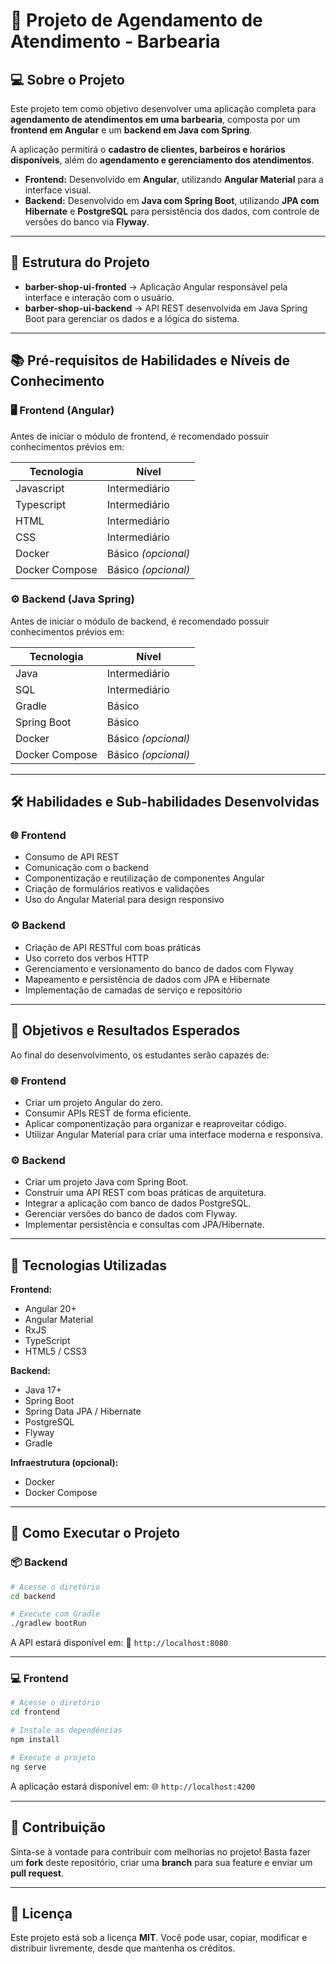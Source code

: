 # 💈 Projeto de Agendamento de Atendimento - Barbearia

## 💻 Sobre o Projeto

Este projeto tem como objetivo desenvolver uma aplicação completa para **agendamento de atendimentos em uma barbearia**, composta por um **frontend em Angular** e um **backend em Java com Spring**.

A aplicação permitirá o **cadastro de clientes, barbeiros e horários disponíveis**, além do **agendamento e gerenciamento dos atendimentos**.

* **Frontend:** Desenvolvido em **Angular**, utilizando **Angular Material** para a interface visual.
* **Backend:** Desenvolvido em **Java com Spring Boot**, utilizando **JPA com Hibernate** e **PostgreSQL** para persistência dos dados, com controle de versões do banco via **Flyway**.

---

## 🧱 Estrutura do Projeto

* **barber-shop-ui-fronted** → Aplicação Angular responsável pela interface e interação com o usuário.
* **barber-shop-ui-backend** → API REST desenvolvida em Java Spring Boot para gerenciar os dados e a lógica do sistema.

---

## 📚 Pré-requisitos de Habilidades e Níveis de Conhecimento

### 🖥️ Frontend (Angular)

Antes de iniciar o módulo de frontend, é recomendado possuir conhecimentos prévios em:

| Tecnologia     | Nível               |
| -------------- | ------------------- |
| Javascript     | Intermediário       |
| Typescript     | Intermediário       |
| HTML           | Intermediário       |
| CSS            | Intermediário       |
| Docker         | Básico *(opcional)* |
| Docker Compose | Básico *(opcional)* |

### ⚙️ Backend (Java Spring)

Antes de iniciar o módulo de backend, é recomendado possuir conhecimentos prévios em:

| Tecnologia     | Nível               |
| -------------- | ------------------- |
| Java           | Intermediário       |
| SQL            | Intermediário       |
| Gradle         | Básico              |
| Spring Boot    | Básico              |
| Docker         | Básico *(opcional)* |
| Docker Compose | Básico *(opcional)* |

---

## 🛠️ Habilidades e Sub-habilidades Desenvolvidas

### 🌐 Frontend

* Consumo de API REST
* Comunicação com o backend
* Componentização e reutilização de componentes Angular
* Criação de formulários reativos e validações
* Uso do Angular Material para design responsivo

### ⚙️ Backend

* Criação de API RESTful com boas práticas
* Uso correto dos verbos HTTP
* Gerenciamento e versionamento do banco de dados com Flyway
* Mapeamento e persistência de dados com JPA e Hibernate
* Implementação de camadas de serviço e repositório

---

## 🎯 Objetivos e Resultados Esperados

Ao final do desenvolvimento, os estudantes serão capazes de:

### 🌐 Frontend

* Criar um projeto Angular do zero.
* Consumir APIs REST de forma eficiente.
* Aplicar componentização para organizar e reaproveitar código.
* Utilizar Angular Material para criar uma interface moderna e responsiva.

### ⚙️ Backend

* Criar um projeto Java com Spring Boot.
* Construir uma API REST com boas práticas de arquitetura.
* Integrar a aplicação com banco de dados PostgreSQL.
* Gerenciar versões do banco de dados com Flyway.
* Implementar persistência e consultas com JPA/Hibernate.

---

## 🧩 Tecnologias Utilizadas

**Frontend:**

* Angular 20+
* Angular Material
* RxJS
* TypeScript
* HTML5 / CSS3

**Backend:**

* Java 17+
* Spring Boot
* Spring Data JPA / Hibernate
* PostgreSQL
* Flyway
* Gradle

**Infraestrutura (opcional):**

* Docker
* Docker Compose

---

## 🚀 Como Executar o Projeto

### 📦 Backend

```bash
# Acesse o diretório
cd backend

# Execute com Gradle
./gradlew bootRun
```

A API estará disponível em:
📍 `http://localhost:8080`

---

### 💻 Frontend

```bash
# Acesse o diretório
cd frontend

# Instale as dependências
npm install

# Execute o projeto
ng serve
```

A aplicação estará disponível em:
🌐 `http://localhost:4200`

---

## 👥 Contribuição

Sinta-se à vontade para contribuir com melhorias no projeto!
Basta fazer um **fork** deste repositório, criar uma **branch** para sua feature e enviar um **pull request**.

---

## 🧾 Licença

Este projeto está sob a licença **MIT**.
Você pode usar, copiar, modificar e distribuir livremente, desde que mantenha os créditos.
